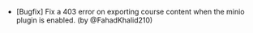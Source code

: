 - [Bugfix] Fix a 403 error on exporting course content when the minio plugin is enabled. (by @FahadKhalid210)